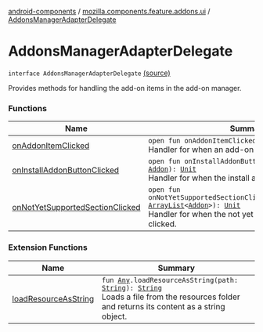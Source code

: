 [android-components](../../index.md) / [mozilla.components.feature.addons.ui](../index.md) / [AddonsManagerAdapterDelegate](./index.md)

# AddonsManagerAdapterDelegate

`interface AddonsManagerAdapterDelegate` [(source)](https://github.com/mozilla-mobile/android-components/blob/master/components/feature/addons/src/main/java/mozilla/components/feature/addons/ui/AddonsManagerAdapterDelegate.kt#L12)

Provides methods for handling the add-on items in the add-on manager.

### Functions

| Name | Summary |
|---|---|
| [onAddonItemClicked](on-addon-item-clicked.md) | `open fun onAddonItemClicked(addon: `[`Addon`](../../mozilla.components.feature.addons/-addon/index.md)`): `[`Unit`](https://kotlinlang.org/api/latest/jvm/stdlib/kotlin/-unit/index.html)<br>Handler for when an add-on item is clicked. |
| [onInstallAddonButtonClicked](on-install-addon-button-clicked.md) | `open fun onInstallAddonButtonClicked(addon: `[`Addon`](../../mozilla.components.feature.addons/-addon/index.md)`): `[`Unit`](https://kotlinlang.org/api/latest/jvm/stdlib/kotlin/-unit/index.html)<br>Handler for when the install add-on button is clicked. |
| [onNotYetSupportedSectionClicked](on-not-yet-supported-section-clicked.md) | `open fun onNotYetSupportedSectionClicked(unsupportedAddons: `[`ArrayList`](https://kotlinlang.org/api/latest/jvm/stdlib/kotlin.collections/-array-list/index.html)`<`[`Addon`](../../mozilla.components.feature.addons/-addon/index.md)`>): `[`Unit`](https://kotlinlang.org/api/latest/jvm/stdlib/kotlin/-unit/index.html)<br>Handler for when the not yet supported section is clicked. |

### Extension Functions

| Name | Summary |
|---|---|
| [loadResourceAsString](../../mozilla.components.support.test.file/kotlin.-any/load-resource-as-string.md) | `fun `[`Any`](https://kotlinlang.org/api/latest/jvm/stdlib/kotlin/-any/index.html)`.loadResourceAsString(path: `[`String`](https://kotlinlang.org/api/latest/jvm/stdlib/kotlin/-string/index.html)`): `[`String`](https://kotlinlang.org/api/latest/jvm/stdlib/kotlin/-string/index.html)<br>Loads a file from the resources folder and returns its content as a string object. |
